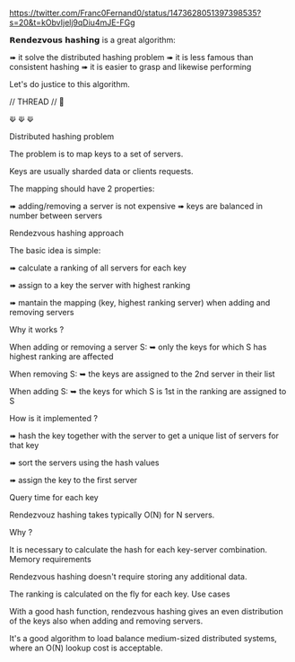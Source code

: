 https://twitter.com/Franc0Fernand0/status/1473628051397398535?s=20&t=kObvIjelj9qDiu4mJE-FGg

𝗥𝗲𝗻𝗱𝗲𝘇𝘃𝗼𝘂𝘀 𝗵𝗮𝘀𝗵𝗶𝗻𝗴 is a great algorithm:

➠ it solve the distributed hashing problem
➠ it is less famous than consistent hashing
➠ it is easier to grasp and likewise performing

Let's do justice to this algorithm.

// THREAD // 🧵

⟱ ⟱ ⟱

Distributed hashing problem

The problem is to map keys to a set of servers.

Keys are usually sharded data or clients requests.

The mapping should have 2 properties:

➠ adding/removing a server is not expensive
➠ keys are balanced in number between servers

Rendezvous hashing approach

The basic idea is simple:

➠ calculate a ranking of all servers for each key

➠ assign to a key the server with highest ranking

➠ mantain the mapping (key, highest ranking server) when adding and removing servers

Why it works ?

When adding or removing a server S:
➥ only the keys for which S has highest ranking are affected

When removing S:
➥ the keys are assigned to the 2nd server in their list

When adding S:
➥ the keys for which S is 1st in the ranking are assigned to S

How is it implemented ?

➠ hash the key together with the server to get a unique list of servers for that key

➠ sort the servers using the hash values

➠ assign the key to the first server

Query time for each key

Rendezvouz hashing takes typically O(N) for N servers.

Why ?

It is necessary to calculate the hash for each key-server combination. Memory requirements

Rendezvous hashing doesn't require storing any additional data.

The ranking is calculated on the fly for each key. Use cases

With a good hash function, rendezvous hashing gives an even distribution of the keys also when adding and removing servers.

It's a good algorithm to load balance medium-sized distributed systems, where an O(N) lookup cost is acceptable.
